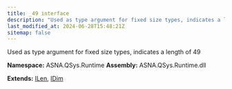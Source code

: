 ```yaml
---
title: _49 interface
description: "Used as type argument for fixed size types, indicates a length of 49  "
last_modified_at: 2024-06-28T15:48:21Z
sitemap: false
---
```


Used as type argument for fixed size types, indicates a length of 49 

**Namespace:** ASNA.QSys.Runtime
**Assembly:** ASNA.QSys.Runtime.dll

**Extends:** [ILen](/reference/runtime/qsys-runtime/i-len.html), [IDim](/reference/runtime/qsys-runtime/i-dim.html)
<br>
<br>
